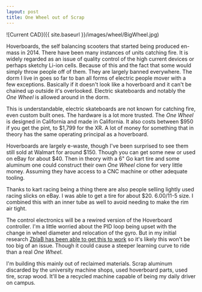 ```yaml
---
layout: post
title: One Wheel out of Scrap
---
```


![Current CAD]({{ site.baseurl }}/images/wheel/BigWheel.jpg)

Hoverboards, the self balancing scooters that started being produced en-mass in 2014. There have been many instances of units catching fire. It is widely regarded as an issue of quality control of the high current devices or perhaps sketchy Li-ion cells. Because of this and the fact that some would simply throw people off of them. They are largely banned everywhere. The dorm I live in goes so far to ban all forms of electric people mover with a few exceptions. Basically if it doesn't look like a hoverboard and it can't be chained up outside it's overlooked. Electric skateboards and notably the *One Wheel* is allowed around in the dorm. 

This is understandable, electric skateboards are not known for catching fire, even custom built ones. The hardware is a lot more trusted. The *One Wheel* is designed in California and made in California. It also costs between $950 if you get the pint, to $1,799 for the XR. A lot of money for something that in theory has the same operating principal as a hoverboard. 

Hoverboards are largely e-waste, though I've been surprised to see them still sold at Walmart for around $150. Though you can get some new or used on eBay for about $40. Then in theory with a 6" Go kart tire and some aluminum one could construct their own *One Wheel* clone for very little money. Assuming they have access to a CNC machine or other adequate tooling.

Thanks to kart racing being a thing there are also people selling lightly used racing slicks on eBay. I was able to get a tire for about $20. 6.00/11-5 size. I combined this with an inner tube as well to avoid needing to make the rim air tight. 

The control electronics will be a rewired version of the Hoverboard controller. I'm a little worried about the PID loop being upset with the change in wheel diameter and relocation of the gyro. But in my initial research [ZblaB has been able to get this to work](https://evnerds.com/electric-vehicles/e-unicycle-hoverboard-news/diy-onewheel-electric-skateboard-from-poland/) so it's likely this won't be too big of an issue. Though it could cause a steeper learning curve to ride than a real *One Wheel*.

I'm building this mainly out of reclaimed materials. Scrap aluminum discarded by the university machine shops, used hoverboard parts, used tire, scrap wood. It'll be a recycled machine capable of being my daily driver on campus.